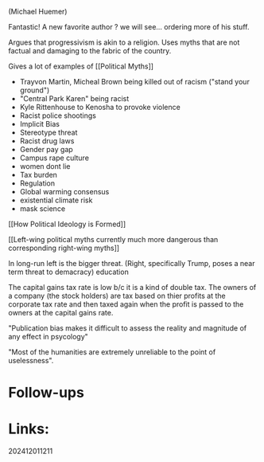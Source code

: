 (Michael Huemer)

Fantastic!  A new favorite author ?  we will see... ordering more of his stuff.

Argues that progressivism is akin to a religion. Uses myths that are not factual and damaging to the fabric of the country.  

Gives a lot of examples of [[Political Myths]] 
- Trayvon Martin, Micheal Brown being killed out of racism ("stand your ground") 
- "Central Park Karen" being racist
- Kyle Rittenhouse to Kenosha to provoke violence 
- Racist police shootings
- Implicit Bias
- Stereotype threat
- Racist drug laws
- Gender pay gap
- Campus rape culture
- women dont lie
- Tax burden 
- Regulation
- Global warming consensus
- existential climate risk
- mask science 

[[How Political Ideology is Formed]]

[[Left-wing political myths currently much more dangerous than corresponding right-wing myths]]


In long-run left is the bigger threat. (Right, specifically Trump, poses a near term threat to demacracy) education

The capital gains tax rate is low b/c it is a kind of double tax. The owners of a company (the stock holders) are tax based on thier profits at the corporate tax rate and then taxed again when the profit is passed to the owners at the capital gains rate.

"Publication bias makes it difficult to assess the reality and magnitude of any effect in psycology"

"Most of the humanities are extremely unreliable to the point of uselessness". 



# Follow-ups


# Links: 



202412011211

